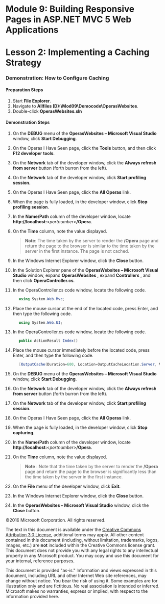 ﻿# Module 9: Building Responsive Pages in ASP.NET MVC 5 Web Applications

# Lesson 2: Implementing a Caching Strategy

### Demonstration: How to Configure Caching

#### Preparation Steps

1. Start **File Explorer**.
1. Navigate to **Allfiles (D):\Mod09\Democode\OperasWebsites**.
1. Double-click **OperasWebsites.sln**

#### Demonstration Steps

1. On the **DEBUG** menu of the **OperasWebsites – Microsoft Visual Studio** window, click **Start Debugging**.
2. On the Operas I Have Seen page, click the **Tools** button, and then click **F12 developer tools**.
3. On the **Network** tab of the developer window, click the **Always refresh from server** button (forth burron from the left).
4. On the **Network** tab of the developer window, click **Start profiling session**.
5. On the Operas I Have Seen page, click the **All Operas** link.
6. When the page is fully loaded, in the developer window, click **Stop profiling session**.
7. In the **Name/Path** column of the developer window, locate **http://localhost:**&lt;_portnumber&gt;_**/Opera**.
8. On the **Time** column, note the value displayed.

   >**Note**: The time taken by the server to render the **/Opera** page and return the page to the browser is similar to the time taken by the server in the first instance. The page is not cached.

9. In the Windows Internet Explorer window, click the **Close** button.
10. In the Solution Explorer pane of the **OperasWebsites – Microsoft Visual Studio** window, expand **OperasWebsites** , expand  **Controllers** , and then click **OperaController.cs**.
11. In the OperaController.cs code window, locate the following code.

  ```cs
        using System.Web.Mvc;
```
12. Place the mouse cursor at the end of the located code, press Enter, and then type the following code.

  ```cs
        using System.Web.UI;
```
13. In the OperaController.cs code window, locate the following code.

  ```cs
        public ActionResult Index()
```
14. Place the mouse cursor immediately before the located code, press Enter, and then type the following code.

  ```cs
        [OutputCache(Duration=600, Location=OutputCacheLocation.Server, VaryByParam="none")]
```
15. On the **DEBUG** menu of the **OperasWebsites – Microsoft Visual Studio** window, click **Start Debugging**.
16. On the **Network** tab of the developer window, click the **Always refresh from server** button (forth burron from the left).
17. On the **Network** tab of the developer window, click **Start profiling session**.
18. On the Operas I Have Seen page, click the **All Operas** link.
19. When the page is fully loaded, in the developer window, click **Stop capturing**.
20. In the **Name/Path** column of the developer window, locate **http://localhost:**&lt;_portnumber&gt;_**/Opera**.
21. On the **Time** column, note the value displayed.

    >**Note** : Note that the time taken by the server to render the **/Opera** page and return the page to the browser is significantly less than the time taken by the server in the first instance.

22. On the **File** menu of the developer window, click **Exit**.
23. In the Windows Internet Explorer window, click the **Close** button.
24. In the **OperasWebsites – Microsoft Visual Studio** window, click the **Close** button.

©2016 Microsoft Corporation. All rights reserved.

The text in this document is available under the  [Creative Commons Attribution 3.0 License](https://creativecommons.org/licenses/by/3.0/legalcode), additional terms may apply. All other content contained in this document (including, without limitation, trademarks, logos, images, etc.) are  **not**  included within the Creative Commons license grant. This document does not provide you with any legal rights to any intellectual property in any Microsoft product. You may copy and use this document for your internal, reference purposes.

This document is provided &quot;as-is.&quot; Information and views expressed in this document, including URL and other Internet Web site references, may change without notice. You bear the risk of using it. Some examples are for illustration only and are fictitious. No real association is intended or inferred. Microsoft makes no warranties, express or implied, with respect to the information provided here.
